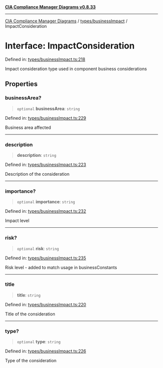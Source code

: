[**CIA Compliance Manager Diagrams v0.8.33**](../../../README.md)

***

[CIA Compliance Manager Diagrams](../../../modules.md) / [types/businessImpact](../README.md) / ImpactConsideration

# Interface: ImpactConsideration

Defined in: [types/businessImpact.ts:218](https://github.com/Hack23/cia-compliance-manager/blob/1f4f2c51bc48d917eff1eb43881cee05d381f406/src/types/businessImpact.ts#L218)

Impact consideration type used in component business considerations

## Properties

### businessArea?

> `optional` **businessArea**: `string`

Defined in: [types/businessImpact.ts:229](https://github.com/Hack23/cia-compliance-manager/blob/1f4f2c51bc48d917eff1eb43881cee05d381f406/src/types/businessImpact.ts#L229)

Business area affected

***

### description

> **description**: `string`

Defined in: [types/businessImpact.ts:223](https://github.com/Hack23/cia-compliance-manager/blob/1f4f2c51bc48d917eff1eb43881cee05d381f406/src/types/businessImpact.ts#L223)

Description of the consideration

***

### importance?

> `optional` **importance**: `string`

Defined in: [types/businessImpact.ts:232](https://github.com/Hack23/cia-compliance-manager/blob/1f4f2c51bc48d917eff1eb43881cee05d381f406/src/types/businessImpact.ts#L232)

Impact level

***

### risk?

> `optional` **risk**: `string`

Defined in: [types/businessImpact.ts:235](https://github.com/Hack23/cia-compliance-manager/blob/1f4f2c51bc48d917eff1eb43881cee05d381f406/src/types/businessImpact.ts#L235)

Risk level - added to match usage in businessConstants

***

### title

> **title**: `string`

Defined in: [types/businessImpact.ts:220](https://github.com/Hack23/cia-compliance-manager/blob/1f4f2c51bc48d917eff1eb43881cee05d381f406/src/types/businessImpact.ts#L220)

Title of the consideration

***

### type?

> `optional` **type**: `string`

Defined in: [types/businessImpact.ts:226](https://github.com/Hack23/cia-compliance-manager/blob/1f4f2c51bc48d917eff1eb43881cee05d381f406/src/types/businessImpact.ts#L226)

Type of the consideration
